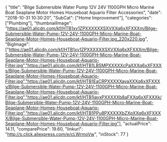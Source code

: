 {
	"title": "Bilge Submersible Water Pump 12V 24V 1100GPH Micro Marine Boat Seaplane Motor Homes Houseboat Aquario Filter Accessories",
	"date": "2018-10-31 10:30:20",
	"SubCat": ["Home Improvement"],
	"categories": ["Plumbing"],
	"thumbnailImage": "https://ae01.alicdn.com/kf/HTB1xv1ZPXXXXXXSXVXXq6xXFXXXm/Bilge-Submersible-Water-Pump-12V-24V-1100GPH-Micro-Marine-Boat-Seaplane-Motor-Homes-Houseboat-Aquario-Filter.jpg_220x220.jpg",
	"BigImage": ["https://ae01.alicdn.com/kf/HTB1xv1ZPXXXXXXSXVXXq6xXFXXXm/Bilge-Submersible-Water-Pump-12V-24V-1100GPH-Micro-Marine-Boat-Seaplane-Motor-Homes-Houseboat-Aquario-Filter.jpg","https://ae01.alicdn.com/kf/HTB1LBSMPXXXXXcPaXXXq6xXFXXXs/Bilge-Submersible-Water-Pump-12V-24V-1100GPH-Micro-Marine-Boat-Seaplane-Motor-Homes-Houseboat-Aquario-Filter.jpg","https://ae01.alicdn.com/kf/HTB1EaCRPXXXXXavaXXXq6xXFXXXv/Bilge-Submersible-Water-Pump-12V-24V-1100GPH-Micro-Marine-Boat-Seaplane-Motor-Homes-Houseboat-Aquario-Filter.jpg","https://ae01.alicdn.com/kf/HTB1jayxPXXXXXb8aFXXq6xXFXXXk/Bilge-Submersible-Water-Pump-12V-24V-1100GPH-Micro-Marine-Boat-Seaplane-Motor-Homes-Houseboat-Aquario-Filter.jpg","https://ae01.alicdn.com/kf/HTB1PPu8PXXXXXbZXpXXq6xXFXXXX/Bilge-Submersible-Water-Pump-12V-24V-1100GPH-Micro-Marine-Boat-Seaplane-Motor-Homes-Houseboat-Aquario-Filter.jpg"],
	"actualPrice": 14.11,
	"comparePrice": 19.60,
	"linkurl": "http://s.click.aliexpress.com/e/cLWrmoVw",
	"inStock": 77
}
